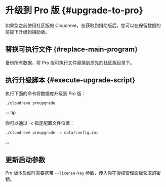 # 升级到 Pro 版 {#upgrade-to-pro}

如果您之前使用社区版的 Cloudreve，在获取到捐助版后，您可以在保留数据的前提下升级到捐助版。

## 替换可执行文件 {#replace-main-program}

备份所有数据，将 Pro 版可执行文件替换到原先的社区版目录下。

## 执行升级脚本 {#execute-upgrade-script}

执行下面的命令将数据库升级到 Pro 版：

```bash
./cloudreve proupgrade
```

::: tip

你可以通过 `-c` 指定配置文件位置：

```bash
./cloudreve proupgrade -c data/config.ini
```

:::

## 更新启动参数

Pro 版本启动时需要携带 `--license-key` 参数，传入你在授权管理面板获取的密钥。
